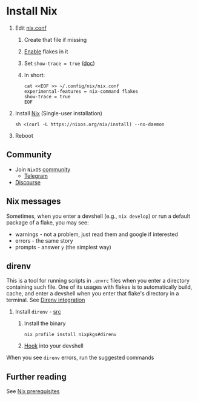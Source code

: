 # Install Nix

1. Edit [nix.conf](https://nixos.org/manual/nix/unstable/command-ref/conf-file.html#description)
    1. Create that file if missing
    1. [Enable](https://nixos.wiki/wiki/Flakes#Permanent) flakes in it
    1. Set `show-trace = true` ([doc](https://nixos.org/manual/nix/unstable/command-ref/conf-file.html#conf-show-trace))
    1. In short:

        ```console
        cat <<EOF >> ~/.config/nix/nix.conf
        experimental-features = nix-command flakes
        show-trace = true
        EOF
        ```

1. Install [Nix](https://nixos.org/download.html) (Single-user installation)

    ```console
    sh <(curl -L https://nixos.org/nix/install) --no-daemon
    ```

1. Reboot

## Community

- Join `NixOS` [community](https://nixos.org/community/)
  - [Telegram](https://t.me/ru_nixos/19843)
- [Discourse](https://discourse.nixos.org/)

## Nix messages

Sometimes, when you enter a devshell (e.g., `nix develop`) or run a default package of a flake, you may see:

- warnings - not a problem, just read them and google if interested
- errors - the same story
- prompts - answer `y` (the simplest way)

## direnv

This is a tool for running scripts in `.envrc` files when you enter a directory containing such file.
One of its usages with flakes is to automatically build, cache, and enter a devshell when you enter that flake's directory in a terminal.
See [Direnv integration](https://nixos.wiki/wiki/Flakes#Direnv_integration)

1. Install `direnv` - [src](https://direnv.net/docs/installation.html#installation)
    1. Install the binary

        ```console
        nix profile install nixpkgs#direnv
        ```

    1. [Hook](https://direnv.net/docs/hook.html) into your devshell

When you see `direnv` errors, run the suggested commands

## Further reading

See [Nix prerequisites](./NixPrerequisites.md)
